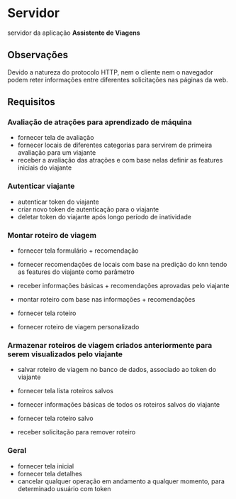 # Servidor

servidor da aplicação **Assistente de Viagens**

## Observações
Devido a natureza do protocolo HTTP, nem o cliente nem o navegador podem reter informações entre diferentes solicitações nas páginas da web.

## Requisitos

### Avaliação de atrações para aprendizado de máquina

- fornecer tela de avaliação
- fornecer locais de diferentes categorias para servirem de primeira avaliação para um viajante
- receber a avaliação das atrações e com base nelas definir as features iniciais do viajante

### Autenticar viajante

- autenticar token do viajante
- criar novo token de autenticação para o viajante
- deletar token do viajante após longo período de inatividade

### Montar roteiro de viagem

- fornecer tela formulário + recomendação
- fornecer recomendações de locais com base na predição do knn tendo as features do viajante como parâmetro
- receber informações básicas + recomendações aprovadas pelo viajante

- montar roteiro com base nas informações + recomendações
- fornecer tela roteiro
- fornecer roteiro de viagem personalizado

### Armazenar roteiros de viagem criados anteriormente para serem visualizados pelo viajante

- salvar roteiro de viagem no banco de dados, associado ao token do viajante
- fornecer tela lista roteiros salvos
- fornecer informações básicas de todos os roteiros salvos do viajante

- fornecer tela roteiro salvo
- receber solicitação para remover roteiro

### Geral

- fornecer tela inicial
- fornecer tela detalhes
- cancelar qualquer operação em andamento a qualquer momento, para determinado usuário com token

